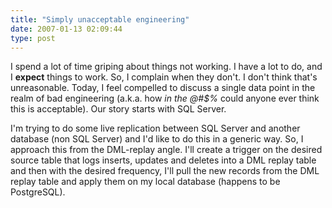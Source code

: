 ```yaml
---
title: "Simply unacceptable engineering"
date: 2007-01-13 02:09:44
type: post
---
```


<p>I spend a lot of time griping about things not working.  I have a lot to do, and I <b>expect</b> things to work.  So, I complain when they don't.  I don't think that's unreasonable.  Today, I feel compelled to discuss a single data point in the realm of bad engineering (a.k.a. how <em>in the @#$%</em> could anyone ever think this is acceptable).  Our story starts with SQL Server.</p>  <p>I'm trying to do some live replication between SQL Server and another database (non SQL Server) and I'd like to do this in a generic way.  So, I approach this from the DML-replay angle.  I'll create a trigger on the desired source table that logs inserts, updates and deletes into a DML replay table and then with the desired frequency, I'll pull the new records from the DML replay table and apply them on my local database (happens to be PostgreSQL).</p> 
